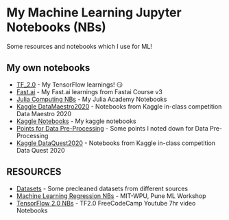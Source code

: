 # My Machine Learning Jupyter Notebooks (NBs)
Some resources and notebooks which I use for ML!

## My own notebooks
- [TF_2.0](/TF_2.0) - My TensorFlow learnings! :smirk:
- [Fast.ai](/Fast.ai) - My Fast.ai learnings from Fastai Course v3
- [Julia Computing NBs](/Julia_Computing_NB) - My Julia Academy Notebooks
- [Kaggle DataMaestro2020](/Kaggle-DataMaestro2020) - Notebooks from Kaggle in-class competition Data Maestro 2020
- [Kaggle Notebooks](/OT_KaggleKernals) - My kaggle notebooks
- [Points for Data Pre-Processing](/DataPreProcessing) - Some points I noted down for Data Pre-Processing
- [Kaggle DataQuest2020](/Kaggle-DataQuest2020) - Notebooks from Kaggle in-class competition Data Quest 2020

## RESOURCES
- [Datasets](/datasets) - Some precleaned datasets from different sources
- [Machine Learning Regression NBs](/RESOURCES/ML_Regression) - MIT-WPU, Pune ML Workshop
- [TensorFlow 2.0 NBs](/RESOURCES/TF_2.0_Colab_Books) - TF2.0 FreeCodeCamp Youtube 7hr video Notebooks

